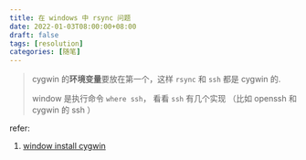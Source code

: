 ```yaml
---
title: 在 windows 中 rsync 问题
date: 2022-01-03T08:00:00+08:00
draft: false
tags: [resolution]
categories: [随笔]
---
```



> cygwin 的**环境变量**要放在第一个，这样 `rsync` 和 `ssh` 都是 cygwin 的.
>
> window 是执行命令 `where ssh`， 看看 `ssh` 有几个实现  （比如 openssh  和 cygwin 的 ssh ）

refer:
1. [window install cygwin](https://stackoverflow.com/questions/7261029/why-is-this-rsync-connection-unexpectedly-closed-on-windows)